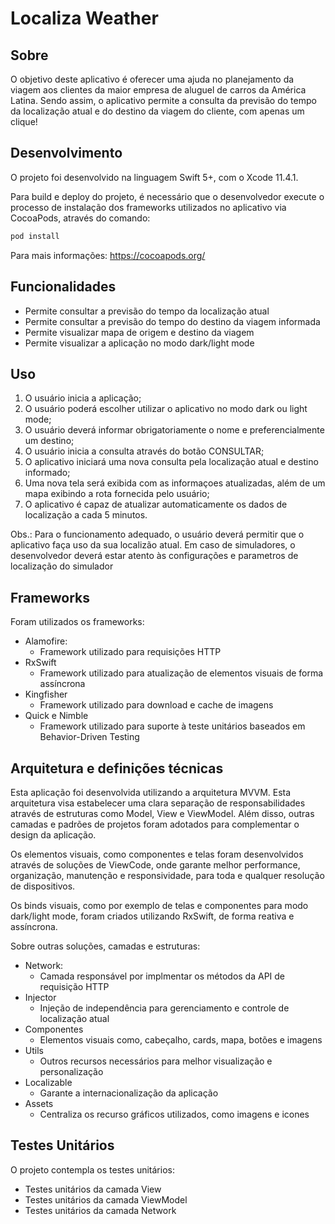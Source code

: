 # Localiza Weather

## Sobre

O objetivo deste aplicativo é oferecer uma ajuda no planejamento da viagem aos clientes da maior empresa de aluguel de carros da América Latina. Sendo assim, o aplicativo permite a consulta da previsão do tempo da localização atual e do destino da viagem do cliente, com apenas um clique!

## Desenvolvimento 

O projeto foi desenvolvido na linguagem Swift 5+, com o Xcode 11.4.1.

Para build e deploy do projeto, é necessário que o desenvolvedor execute o processo de instalação dos frameworks utilizados no aplicativo via CocoaPods, através do comando:

``` sh
pod install
```
Para mais informações: https://cocoapods.org/

## Funcionalidades

* Permite consultar a previsão do tempo da localização atual
* Permite consultar a previsão do tempo do destino da viagem informada
* Permite visualizar mapa de origem e destino da viagem
* Permite visualizar a aplicação no modo dark/light mode


## Uso

1. O usuário inicia a aplicação;
2. O usuário poderá escolher utilizar o aplicativo no modo dark ou light mode;
3. O usuário deverá informar obrigatoriamente o nome e preferencialmente um destino;
4. O usuário inicia a consulta através do botão CONSULTAR;
5. O aplicativo iniciará uma nova consulta pela localização atual e destino informado;
6. Uma nova tela será exibida com as informaçoes atualizadas, além de um mapa exibindo a rota fornecida pelo usuário;
7. O aplicativo é capaz de atualizar automaticamente os dados de localização a cada 5 minutos.

Obs.: Para o funcionamento adequado, o usuário deverá permitir que o aplicativo faça uso da sua localizão atual. Em caso de simuladores, o desenvolvedor deverá estar atento às configurações e parametros de localização do simulador

## Frameworks

Foram utilizados os frameworks:

* Alamofire:
  * Framework utilizado para requisições HTTP
* RxSwift
  * Framework utilizado para atualização de elementos visuais de forma assíncrona
* Kingfisher
  * Framework utilizado para download e cache de imagens
* Quick e Nimble
  * Framework utilizado para suporte à teste unitários baseados em Behavior-Driven Testing

## Arquitetura e definições técnicas

Esta aplicação foi desenvolvida utilizando a arquitetura MVVM. Esta arquitetura visa estabelecer uma clara separação de responsabilidades através de estruturas como Model, View e ViewModel. Além disso, outras camadas e padrões de projetos foram adotados para complementar o design da aplicação.

Os elementos visuais, como componentes e telas foram desenvolvidos através de soluções de ViewCode, onde garante melhor performance, organização, manutenção e responsividade, para toda e qualquer resolução de dispositivos.

Os binds visuais, como por exemplo de telas e componentes para modo dark/light mode, foram criados utilizando RxSwift, de forma reativa e assíncrona.

Sobre outras soluções, camadas e estruturas:

* Network:
  * Camada responsável por implmentar os métodos da API de requisição HTTP
* Injector
  * Injeção de independência para gerenciamento e controle de localização atual
* Componentes
  * Elementos visuais como, cabeçalho, cards, mapa, botões e imagens
* Utils
  * Outros recursos necessários para melhor visualização e personalização
* Localizable
  * Garante a internacionalização da aplicação
* Assets
  * Centraliza os recurso gráficos utilizados, como imagens e icones
  
## Testes Unitários

O projeto contempla os testes unitários:

* Testes unitários da camada View
* Testes unitários da camada ViewModel
* Testes unitários da camada Network
